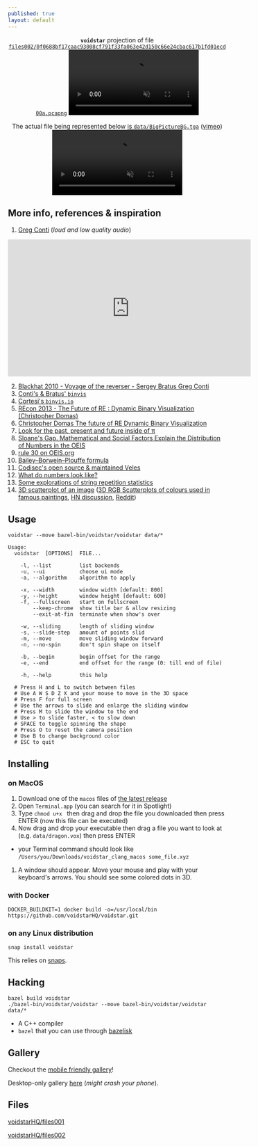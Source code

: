 ```yaml
---
published: true
layout: default
---
```


<p align="center">
	<strong><code>voidstar</code></strong> projection of file <a href="https://github.com/voidstarHQ/files002/blob/main/0f0688bf17caac93008cf791f33fa063e42d150c66e24cbac617b1fd01ecd00a.pcapng"><code>files002/0f0688bf17caac93008cf791f33fa063e42d150c66e24cbac617b1fd01ecd00a.pcapng</code></a>
	<video preload=auto loop muted autoplay>
		<source src="./mp4/0f0688bf17caac93008cf791f33fa063e42d150c66e24cbac617b1fd01ecd00a.pcapng.mp4" type="video/mp4">
		Sorry, your browser does not support embedded videos.
	</video>
</p>




<p align="center">
  The actual file being represented below <a href="https://github.com/voidstarHQ/voidstar/blob/master/data/BigPictureBG.tga">is <code>data/BigPictureBG.tga</code></a> (<a href="https://vimeo.com/manage/videos/207613754">vimeo</a>)
  <video preload=auto loop muted autoplay>
    <source src="https://user-images.githubusercontent.com/278727/140719903-40c56818-0b5c-44ec-bbab-0e9b931c2023.mp4" type="video/mp4">
      Sorry, your browser does not support embedded videos.
  </video>
</p>

## More info, references & inspiration

1. [Greg Conti](https://youtu.be/XATakIdyZdk?t=23m23s) (*loud and low quality audio*)

<p align="center"><iframe width="560" height="315" src="https://www.youtube-nocookie.com/embed/XATakIdyZdk?start=1413" title="YouTube video player" frameborder="0" allow="accelerometer; autoplay; clipboard-write; encrypted-media; gyroscope; picture-in-picture" allowfullscreen></iframe></p>

2. [Blackhat 2010 - Voyage of the reverser - Sergey Bratus Greg Conti](https://www.youtube.com/watch?v=T3qqeP4TdPA)
1. [Conti's & Bratus' `binvis`](https://github.com/rebelbot/binvis)
1. [Cortesi's `binvis.io`](https://corte.si/posts/binvis/announce/index.html)
1. [REcon 2013 - The Future of RE : Dynamic Binary Visualization (Christopher Domas)](https://www.youtube.com/watch?v=C8--cXwuuFQ)
1. [Christopher Domas The future of RE Dynamic Binary Visualization](https://www.youtube.com/watch?v=4bM3Gut1hIk)
1. [Look for the past, present and future inside of π](https://github.com/fenollp/minepi)
1. [Sloane's Gap. Mathematical and Social Factors Explain the Distribution of Numbers in the OEIS](https://arxiv.org/abs/1101.4470v2)
1. [rule 30 on OEIS.org](https://oeis.org/search?q=%22rule+30%22&sort=&language=&go=Search)
1. [Bailey–Borwein–Plouffe formula](https://en.wikipedia.org/wiki/Bailey%E2%80%93Borwein%E2%80%93Plouffe_formula)
1. [Codisec's open source & maintained Veles](https://codisec.com/veles/)
1. [What do numbers look like?](https://johnhw.github.io/umap_primes/index.md.html)
1. [Some explorations of string repetition statistics](http://www.fantascienza.net/leonardo/ar/string_repetition_statistics/string_repetition_statistics.html)
1. [3D scatterplot of an image](https://alexander.engineering/imagescatter/) ([3D RGB Scatterplots of colours used in famous paintings](https://imgur.com/a/aRBd1), [HN discussion](https://news.ycombinator.com/item?id=15931266), [Reddit](https://www.reddit.com/r/dataisbeautiful/comments/7584no/3d_rgb_scatterplots_of_colours_used_in_famous/))


## Usage

```shell
voidstar --move bazel-bin/voidstar/voidstar data/*
```

```
Usage:
  voidstar  [OPTIONS]  FILE...

    -l, --list         list backends
    -u, --ui           choose ui mode
    -a, --algorithm    algorithm to apply

    -x, --width        window width [default: 800]
    -y, --height       window height [default: 600]
    -f, --fullscreen   start on fullscreen
        --keep-chrome  show title bar & allow resizing
        --exit-at-fin  terminate when show's over

    -w, --sliding      length of sliding window
    -s, --slide-step   amount of points slid
    -m, --move         move sliding window forward
    -n, --no-spin      don't spin shape on itself

    -b, --begin        begin offset for the range
    -e, --end          end offset for the range (0: till end of file)

    -h, --help         this help

  # Press H and L to switch between files
  # Use A W S D Z X and your mouse to move in the 3D space
  # Press F for full screen
  # Use the arrows to slide and enlarge the sliding window
  # Press M to slide the window to the end
  # Use > to slide faster, < to slow down
  # SPACE to toggle spinning the shape
  # Press O to reset the camera position
  # Use B to change background color
  # ESC to quit

```

## Installing

### on MacOS

1. Download one of the `macos` files of [the latest release](https://github.com/fenollp/voidstar/releases/latest)
1. Open `Terminal.app` (you can search for it in Spotlight)
1. Type `chmod u+x ` then drag and drop the file you downloaded then press ENTER (now this file can be executed)
1. Now drag and drop your executable then drag a file you want to look at (e.g. `data/dragon.vox`) then press ENTER
  * your Terminal command should look like `/Users/you/Downloads/voidstar_clang_macos some_file.xyz`
1. A window should appear. Move your mouse and play with your keyboard's arrows. You should see some colored dots in 3D.

### with Docker

```shell
DOCKER_BUILDKIT=1 docker build -o=/usr/local/bin https://github.com/voidstarHQ/voidstar.git
```

### on any Linux distribution

```shell
snap install voidstar
```

This relies on [snaps](https://snapcraft.io/docs/core/install).


## Hacking

```shell
bazel build voidstar
./bazel-bin/voidstar/voidstar --move bazel-bin/voidstar/voidstar data/*
```

* A C++ compiler
* `bazel` that you can use through [bazelisk](https://github.com/bazelbuild/bazelisk)

## Gallery
Checkout the [mobile friendly gallery](./gallery/)!

Desktop-only gallery [here](./gallery-desktop/) (*might crash your phone*).

## Files

[voidstarHQ/files001](https://github.com/voidstarHQ/files001)

[voidstarHQ/files002](https://github.com/voidstarHQ/files002)

